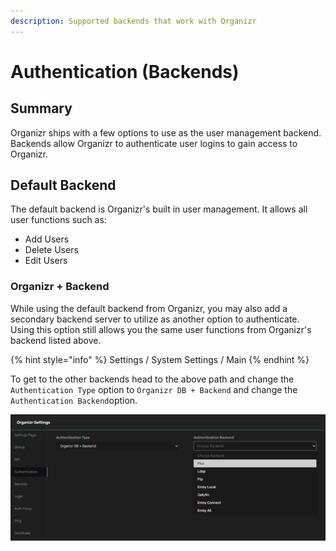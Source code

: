 ```yaml
---
description: Supported backends that work with Organizr
---
```


# Authentication \(Backends\)

## Summary

Organizr ships with a few options to use as the user management backend.  Backends allow Organizr to authenticate user logins to gain access to Organizr.

## Default Backend

The default backend is Organizr's built in user management.  It allows all user functions such as:

* Add Users
* Delete Users
* Edit Users

### Organizr + Backend

While using the default backend from Organizr, you may also add a secondary backend server to utilize as another option to authenticate.  Using this option still allows you the same user functions from Organizr's backend listed above.

{% hint style="info" %}
Settings / System Settings / Main
{% endhint %}

To get to the other backends head to the above path and change the `Authentication Type` option to `Organizr DB + Backend` and change the `Authentication Backend`option.

![](../../.gitbook/assets/image%20%2837%29.png)

